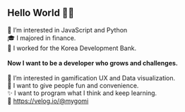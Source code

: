 ## Hello World 🤸‍♀️
👀 I’m interested in JavaScript and Python <br/>
🎓 I majored in finance. <br/>
👔 I worked for the Korea Development Bank. <br/>
<br/>
**Now I want to be a developer who grows and challenges.**
<br/><br/>
💙 I’m interested in gamification UX and Data visualization. <br/>
💛 I want to give people fun and convenience. <br/>
✨ I want to program what I think and keep learning. <br/>
🔗 https://velog.io/@mygomi 
<br/>
<!---
miniPinetree/miniPinetree is a ✨ special ✨ repository because its `README.md` (this file) appears on your GitHub profile.
You can click the Preview link to take a look at your changes.
--->
